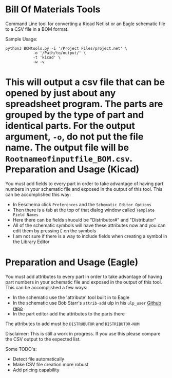 Bill Of Materials Tools
=======================

Command Line tool for converting a Kicad Netlist or an Eagle schematic file to a CSV file in a BOM format.

Sample Usage: 
```
python3 BOMtools.py -i '/Project Files/project.net' \
		    -o '/Path/to/output/' \
		    -t 'kicad' \
		    -w -v
```

This will output a csv file that can be opened by just about any spreadsheet program. The parts are grouped by the type of part and identical parts. For the output argument, `-o`, do not put the file name. The output file will be `Rootnameofinputfile_BOM.csv`. 
Preparation and Usage (Kicad)
=======================
You must add fields to every part in order to take advantage of having part numbers in your schematic file and exposed in the output of this tool. This can be accomplished this way:
* In Eeschema click `Preferences` and the `Schematic Editor Options`
* Then there is a tab at the top of that dialog window called `Template Field Names`
* Here there can be fields shuould be "Distributor#" and "Distributor"
* All of the schematic symbols will have these attributes now and you can edit them by pressing `E` on the symbols
* I am not sure if there is a way to include fields when creating a symbol in the Library Editor

Preparation and Usage (Eagle)
=======================
You must add attributes to every part in order to take advantage of having part numbers in your schematic file and exposed in the output of this tool. This can be accomplished a few ways:
* In the schematic use the 'attribute' tool built in to Eagle
* In the schematic use Bob Starr's `attrib-add` ulp in his `ulp_user` [Github repo](https://github.com/robertstarr/ulp_user)
* In the part editor add the attributes to the parts there

The attributes to add must be `DISTRUBUTOR` and `DISTRIBUTOR-NUM`



Disclaimer: This is still a work in progress. If you use this please compare the CSV output to the expected list.

Some TODO's:
* Detect file automatically
* Make CSV file creation more robust 
* Add pricing capability